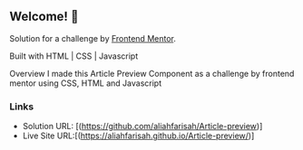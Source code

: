 ## Welcome! 👋

Solution for a challenge by [Frontend Mentor](https://www.frontendmentor.io).

Built with 
HTML | CSS | Javascript

Overview 
I made this Article Preview Component as a challenge by frontend mentor using CSS, HTML and Javascript

### Links

- Solution URL: [(https://github.com/aliahfarisah/Article-preview)]
- Live Site URL:[(https://aliahfarisah.github.io/Article-preview/)]

